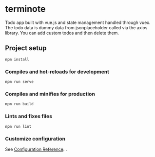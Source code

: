 # terminote
Todo app built with vue.js and state management handled through vuex.
The todo data is dummy data from jsonplaceholder called via the axios library.
You can add custom todos and then delete them.

## Project setup
```
npm install
```

### Compiles and hot-reloads for development
```
npm run serve
```

### Compiles and minifies for production
```
npm run build
```

### Lints and fixes files
```
npm run lint
```

### Customize configuration
See [Configuration Reference](https://cli.vuejs.org/config/).
.